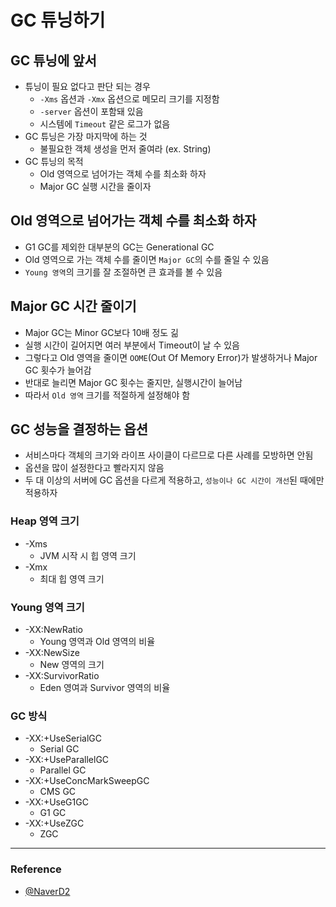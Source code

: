 # GC 튜닝하기

## GC 튜닝에 앞서

- 튜닝이 필요 없다고 판단 되는 경우
  - `-Xms` 옵션과 `-Xmx` 옵션으로 메모리 크기를 지정함
  - `-server` 옵션이 포함돼 있음
  - 시스템에 `Timeout` 같은 로그가 없음
- GC 튜닝은 가장 마지막에 하는 것
  - 불필요한 객체 생성을 먼저 줄여라 (ex. String)
- GC 튜닝의 목적
  - Old 영역으로 넘어가는 객체 수를 최소화 하자
  - Major GC 실행 시간을 줄이자

## Old 영역으로 넘어가는 객체 수를 최소화 하자

- G1 GC를 제외한 대부분의 GC는 Generational GC
- Old 영역으로 가는 객체 수를 줄이면 `Major GC`의 수를 줄일 수 있음
- `Young 영역`의 크기를 잘 조절하면 큰 효과를 볼 수 있음

## Major GC 시간 줄이기

- Major GC는 Minor GC보다 10배 정도 긺
- 실행 시간이 길어지면 여러 부분에서 Timeout이 날 수 있음
- 그렇다고 Old 영역을 줄이면 `OOME`(Out Of Memory Error)가 발생하거나 Major GC 횟수가 늘어감
- 반대로 늘리면 Major GC 횟수는 줄지만, 실행시간이 늘어남
- 따라서 `Old 영역` 크기를 적절하게 설정해야 함

## GC 성능을 결정하는 옵션

- 서비스마다 객체의 크기와 라이프 사이클이 다르므로 다른 사례를 모방하면 안됨
- 옵션을 많이 설정한다고 빨라지지 않음
- 두 대 이상의 서버에 GC 옵션을 다르게 적용하고, `성능이나 GC 시간이 개선`된 때에만 적용하자

### Heap 영역 크기

- -Xms
  - JVM 시작 시 힙 영역 크기
- -Xmx
  - 최대 힙 영역 크기

### Young 영역 크기

- -XX:NewRatio
  - Young 영역과 Old 영역의 비율
- -XX:NewSize
  - New 영역의 크기
- -XX:SurvivorRatio
  - Eden 영여과 Survivor 영역의 비율

### GC 방식

- -XX:+UseSerialGC
  - Serial GC
- -XX:+UseParallelGC
  - Parallel GC
- -XX:+UseConcMarkSweepGC
  - CMS GC
- -XX:+UseG1GC
  - G1 GC
- -XX:+UseZGC
  - ZGC

---

### Reference

- [@NaverD2](https://d2.naver.com/helloworld/37111)
